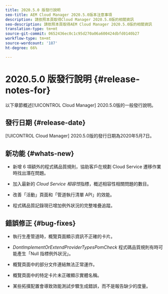 ```yaml
---
title: 2020.5.0 版發行說明
seo-title: AEM Cloud Manager 2020.5.0版本注意事項
description: 請依照本頁取得Cloud Manager 2020.5.0版的相關資訊
seo-description: 請依照本頁取得AEM Cloud Manager 2020.5.0版的相關資訊
translation-type: tm+mt
source-git-commit: 0652436ec0c1c95d270a06a600424dbfd0140b27
workflow-type: tm+mt
source-wordcount: '187'
ht-degree: 66%

---
```


# 2020.5.0 版發行說明 {#release-notes-for}

以下章節概述[!UICONTROL Cloud Manager] 2020.5.0版的一般發行說明。

## 發行日期 {#release-date}

[!UICONTROL Cloud Manager] 2020.5.0版的發行日期為2020年5月7日。

## 新功能 {#whats-new}

* 新增 6 項額外的程式碼品質規則，協助客戶在規劃 Cloud Service 遷移作業時找出潛在問題。

* 加入最新的 *Cloud Service 相容性*&#x200B;指標，概述相容性相關問題的數目。

* 改善「活動」頁面和「管道執行清單 API」的效能。

* 程式碼品質記錄現已增加例外狀況的完整堆疊追蹤。

## 錯誤修正 {#bug-fixes}

* 執行生產管道時，概覽頁面顯示資訊不正確的卡片。

* *DontImplementOrExtendProviderTypesPomCheck* 程式碼品質規則有時可能產生「Null 指標例外狀況」。

* 概覽頁面中的部分文件連結無法正常運作。

* 概覽頁面中的特定卡片未正確顯示實體名稱。

* 某些拓撲配置會導致效能測試步驟生成錯誤，而不是報告缺少的度量。

